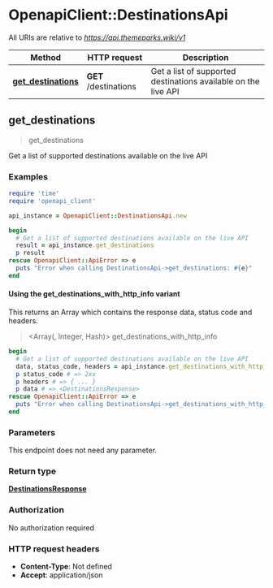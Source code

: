 # OpenapiClient::DestinationsApi

All URIs are relative to *https://api.themeparks.wiki/v1*

| Method | HTTP request | Description |
| ------ | ------------ | ----------- |
| [**get_destinations**](DestinationsApi.md#get_destinations) | **GET** /destinations | Get a list of supported destinations available on the live API |


## get_destinations

> <DestinationsResponse> get_destinations

Get a list of supported destinations available on the live API

### Examples

```ruby
require 'time'
require 'openapi_client'

api_instance = OpenapiClient::DestinationsApi.new

begin
  # Get a list of supported destinations available on the live API
  result = api_instance.get_destinations
  p result
rescue OpenapiClient::ApiError => e
  puts "Error when calling DestinationsApi->get_destinations: #{e}"
end
```

#### Using the get_destinations_with_http_info variant

This returns an Array which contains the response data, status code and headers.

> <Array(<DestinationsResponse>, Integer, Hash)> get_destinations_with_http_info

```ruby
begin
  # Get a list of supported destinations available on the live API
  data, status_code, headers = api_instance.get_destinations_with_http_info
  p status_code # => 2xx
  p headers # => { ... }
  p data # => <DestinationsResponse>
rescue OpenapiClient::ApiError => e
  puts "Error when calling DestinationsApi->get_destinations_with_http_info: #{e}"
end
```

### Parameters

This endpoint does not need any parameter.

### Return type

[**DestinationsResponse**](DestinationsResponse.md)

### Authorization

No authorization required

### HTTP request headers

- **Content-Type**: Not defined
- **Accept**: application/json

